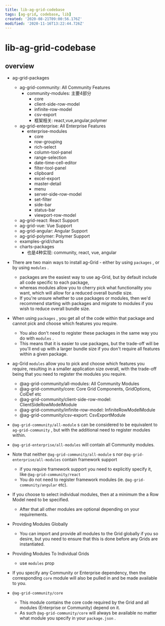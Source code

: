 ```yaml
---
title: lib-ag-grid-codebase
tags: [ag-grid, codebase, lib]
created: '2020-08-21T09:00:56.176Z'
modified: '2020-11-16T13:22:44.726Z'
---
```


# lib-ag-grid-codebase

## overview

- ag-grid-packages
  - ag-grid-community: All Community Features
    - community-modules: 主要4部分
      - core
      - client-side-row-model 
      - infinite-row-model
      - csv-export 
      - 框架相关: react,vue,angular,polymer
  - ag-grid-enterprise: All Enterprise Features
    - enterprise-modules
      - core
      - row-grouping
      - rich-select
      - column-tool-panel
      - range-selection
      - date-time-cell-editor
      - filter-tool-panel
      - clipboard
      - excel-export
      - master-detail
      - menu
      - server-side-row-model 
      - set-filter
      - side-bar
      - status-bar
      - viewport-row-model
  - ag-grid-react: React Support
  - ag-grid-vue: Vue Support
  - ag-grid-angular: Angular Support
  - ag-grid-polymer: Polymer Support
  - examples-grid/charts
  - charts-packages
    - 也是4种实现: community, react, vue, angular

- There are two main ways to install ag-Grid - either by using `packages` , or by using `modules` .
  - packages are the easiest way to use ag-Grid, but by default include all code specific to each package, 
  - whereas modules allow you to cherry pick what functionality you want, which will allow for a reduced overall bundle size.
  - If you're unsure whether to use packages or modules, then we'd recommend starting with packages and migrate to modules if you wish to reduce overall bundle size.
- When using `packages` , you get all of the code within that package and cannot pick and choose which features you require. 
  - You also don't need to register these packages in the same way you do with `modules` .
  - This means that it is easier to use packages, but the trade-off will be you'll end up with a larger bundle size if you don't require all features within a given package.

- ag-Grid `modules` allow you to pick and choose which features you require, resulting in a smaller application size overall, with the trade-off being that you need to register the modules you require.
  - @ag-grid-community/all-modules: All Community Modules
  - @ag-grid-community/core: Core Grid Components, GridOptions, ColDef etc
  - @ag-grid-community/client-side-row-model: ClientSideRowModelModule
  - @ag-grid-community/infinite-row-model: InfiniteRowModelModule
  - @ag-grid-community/csv-export: CsvExportModule

- `@ag-grid-community/all-module` s can be considered to be equivalent to `ag-grid-community` , but with the additional need to register modules within.
- `@ag-grid-enterprise/all-modules` will contain all Community modules.
- Note that neither `@ag-grid-community/all-module` s nor `@ag-grid-enterprise/all-modules` contain framework support 
  - if you require framework support you need to explicitly specify it, like `@ag-grid-community/react`
  - You do not need to register framework modules (ie. `@ag-grid-community/angular` etc).
- If you choose to select individual modules, then at a minimum the a Row Model need to be specified. 
  - After that all other modules are optional depending on your requirements.
- Providing Modules Globally
  - You can import and provide all modules to the Grid globally if you so desire, but you need to ensure that this is done before any Grids are instantiated.
- Providing Modules To Individual Grids
  - use `modules` prop
- If you specify any Community or Enterprise dependency, then the corresponding `core` module will also be pulled in and be made available to you.
- `@ag-grid-community/core`
  - This module contains the core code required by the Grid and all modules (Enterprise or Community) depend on it. 
  - As such `@ag-grid-community/core` will always be available no matter what module you specify in your `package.json` .
